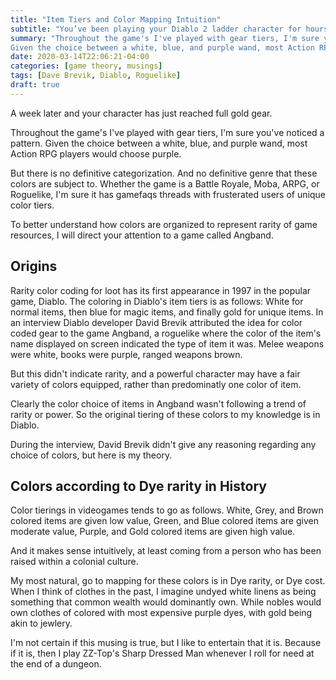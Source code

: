 ```yaml
---
title: "Item Tiers and Color Mapping Intuition"
subtitle: "You’ve been playing your Diablo 2 ladder character for hours, and you just got your first purple drop." 
summary: "Throughout the game's I've played with gear tiers, I'm sure you've noticed a pattern.
Given the choice between a white, blue, and purple wand, most Action RPG players would choose purple."
date: 2020-03-14T22:06:21-04:00
categories: [game theory, musings]
tags: [Dave Brevik, Diablo, Roguelike]
draft: true
---
```

A week later and your character has just reached full gold gear.

Throughout the game's I've played with gear tiers, I'm sure you've noticed a pattern.
Given the choice between a white, blue, and purple wand, most Action RPG players would choose purple.

But there is no definitive categorization. And no definitive genre that these colors are subject to. Whether the game is a Battle Royale, Moba, ARPG, or Roguelike, I'm sure it has gamefaqs threads with frusterated users of unique color tiers.

To better understand how colors are organized to represent rarity of game resources, I will direct your attention to a game called Angband.

## Origins

Rarity color coding for loot has its first appearance in 1997 in the popular game, Diablo. The coloring in Diablo's item tiers is as follows: White for normal items, then blue for magic items, and finally gold for unique items.
In an interview Diablo developer David Brevik attributed the idea for color coded gear to the game Angband, a roguelike where the color of the item's name displayed on screen indicated the type of item it was. Melee weapons were white, books were purple, ranged weapons brown.

But this didn't indicate rarity, and a powerful character may have a fair variety of colors equipped, rather than predominatly one color of item.

Clearly the color choice of items in Angband wasn't following a trend of rarity or power. So the original tiering of these colors to my knowledge is in Diablo.

During the interview, David Brevik didn't give any reasoning regarding any choice of colors, but here is my theory.

## Colors according to Dye rarity in History

Color tierings in videogames tends to go as follows.
White, Grey, and Brown colored items are given low value,
Green, and Blue colored items are given moderate value,
Purple, and Gold colored items are given high value.

And it makes sense intuitively, at least coming from a person who has been raised within a colonial culture.

My most natural, go to mapping for these colors is in Dye rarity, or Dye cost.
When I think of clothes in the past, I imagine undyed white linens as being something that common wealth would dominantly own.
While nobles would own clothes of colored with most expensive purple dyes, with gold being akin to jewlery.

I'm not certain if this musing is true, but I like to entertain that it is.
Because if it is, then I play ZZ-Top's Sharp Dressed Man whenever I roll for need at the end of a dungeon.

